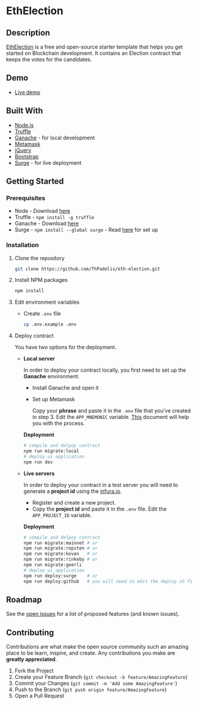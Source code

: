 # EthElection

## Description

[EthElection](https://github.com/ThPadelis/eth-election) is a free and open-source starter template that helps you get started on Blockchain development. It contains an Election contract that keeps the votes for the candidates.

## Demo

- [Live demo](https://thpadelis.github.io/eth-election/)

## Built With

- [Node.js](https://nodejs.org/en/)
- [Truffle](https://www.trufflesuite.com/)
- [Ganache](https://www.trufflesuite.com/ganache) - for local development
- [Metamask](https://metamask.io/)
- [jQuery](https://jquery.com/)
- [Bootstrap](https://getbootstrap.com/)
- [Surge](https://surge.sh/) - for live deployment

## Getting Started

### Prerequisites

- Node - Download [here](https://nodejs.org/en/download/)
- Truffle - `npm install -g truffle`
- Ganache - Download [here](https://www.trufflesuite.com/ganache)
- Surge - `npm install --global surge` - Read [here](https://surge.sh/help/getting-started-with-surge) for set up

### Installation

1. Clone the repository

   ```bash
   git clone https://github.com/ThPadelis/eth-election.git
   ```

2. Install NPM packages

   ```bash
   npm install
   ```

3. Edit environment variables

   - Create `.env` file

     ```bash
     cp .env.example .env
     ```

4. Deploy contract

   You have two options for the deployment.

   - **Local server**

     In order to deploy your contract locally, you first need to set up the **Ganache** environment.

     - Install Ganache and open it

     - Set up Metamask

       Copy your **phrase** and paste it in the `.env` file that you've created in step 3. Edit the `APP_MNEMONIC` variable.
       [This](https://www.trufflesuite.com/docs/truffle/getting-started/truffle-with-metamask) document will help you with the process.

     **Deployment**

     ```bash
     # compile and delpoy contract
     npm run migrate:local
     # deploy ui application
     npm run dev
     ```

   - **Live servers**

     In order to deploy your contract in a test server you will need to generate a **project id** using the [infura.io](https://infura.io/).

     - Register and create a new project.
     - Copy the **project id** and paste it in the `.env` file. Edit the `APP_PROJECT_ID` variable.

     **Deployment**

     ```bash
     # compile and delpoy contract
     npm run migrate:mainnet # or
     npm run migrate:ropsten # or
     npm run migrate:kovan   # or
     npm run migrate:rinkeby # or
     npm run migrate:goerli
     # deploy ui application
     npm run deploy:surge    # or
     npm run deploy:github   # you will need to edit the deploy.sh file
     ```

## Roadmap

See the [open issues](https://github.com/ThPadelis/eth-election/issues) for a list of proposed features (and known issues).

## Contributing

Contributions are what make the open source community such an amazing place to be learn, inspire, and create. Any contributions you make are **greatly appreciated**.

1. Fork the Project
2. Create your Feature Branch (`git checkout -b feature/AmazingFeature`)
3. Commit your Changes (`git commit -m 'Add some AmazingFeature'`)
4. Push to the Branch (`git push origin feature/AmazingFeature`)
5. Open a Pull Request
